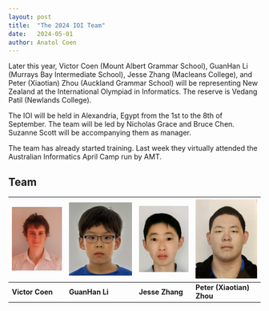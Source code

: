 ```yaml
---
layout: post
title:  "The 2024 IOI Team"
date:   2024-05-01
author: Anatol Coen
---
```


Later this year, Victor Coen (Mount Albert Grammar School), GuanHan Li (Murrays Bay Intermediate School), Jesse Zhang (Macleans College), and Peter (Xiaotian) Zhou (Auckland Grammar School) will be representing New Zealand at the International Olympiad in Informatics. The reserve is Vedang Patil (Newlands College).

The IOI will be held in Alexandria, Egypt from the 1st to the 8th of September. The team will be led by Nicholas Grace and Bruce Chen. Suzanne Scott will be accompanying them as manager.

The team has already started training. Last week they virtually attended the Australian Informatics April Camp run by AMT.

## Team
<div class="image-table-wrapper" markdown="block">

| ![Victor Coen](/images/posts/2024-05-01-VictorCoen.jpg) | ![GuanHan Li](/images/posts/2023-05-13-GuanHanLi.jpg) | ![Jesse Zhang](/images/posts/2024-05-01-JesseZhang.jpg) | ![Peter (Xiaotian) Zhou](/images/posts/2024-05-01-PeterXiaotianZhou.jpg)
| ----------- | ----------- | ----------- | ----------- |
| **Victor Coen** | **GuanHan Li** | **Jesse Zhang** | **Peter (Xiaotian) Zhou** |

</div>
